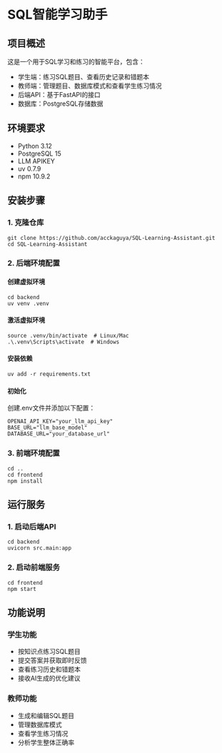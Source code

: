 # SQL智能学习助手

## 项目概述
这是一个用于SQL学习和练习的智能平台，包含：
- 学生端：练习SQL题目、查看历史记录和错题本
- 教师端：管理题目、数据库模式和查看学生练习情况
- 后端API：基于FastAPI的接口
- 数据库：PostgreSQL存储数据

## 环境要求
- Python 3.12
- PostgreSQL 15
- LLM APIKEY
- uv 0.7.9
- npm 10.9.2

## 安装步骤

### 1. 克隆仓库
```
git clone https://github.com/acckaguya/SQL-Learning-Assistant.git
cd SQL-Learning-Assistant
```

### 2. 后端环境配置
#### 创建虚拟环境
```
cd backend
uv venv .venv
```

#### 激活虚拟环境
```
source .venv/bin/activate  # Linux/Mac
.\.venv\Scripts\activate  # Windows
```

#### 安装依赖
```
uv add -r requirements.txt
```

#### 初始化
创建.env文件并添加以下配置：
```
OPENAI_API_KEY="your_llm_api_key"
BASE_URL="llm_base_model"
DATABASE_URL="your_database_url"
```

### 3. 前端环境配置
```
cd ..
cd frontend
npm install
```

## 运行服务

### 1. 启动后端API
```
cd backend
uvicorn src.main:app
```

### 2. 启动前端服务

```
cd frontend
npm start
```

## 功能说明
### 学生功能
- 按知识点练习SQL题目
- 提交答案并获取即时反馈
- 查看练习历史和错题本
- 接收AI生成的优化建议
### 教师功能
- 生成和编辑SQL题目
- 管理数据库模式
- 查看学生练习情况
- 分析学生整体正确率